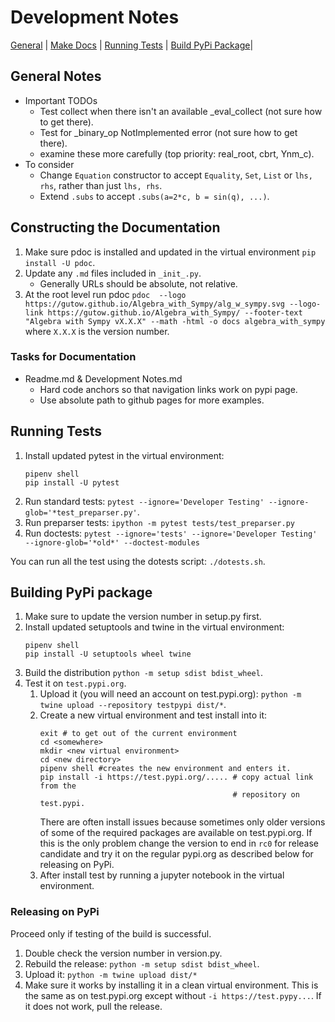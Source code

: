 # Development Notes
[General](#general-notes) | [Make Docs](#constructing-the-documentation) | 
[Running Tests](#running-tests) | 
[Build PyPi Package](#building-pypi-package)|

## General Notes
* Important TODOs
  * Test collect when there isn't an available _eval_collect (not sure how 
    to get there).
  * Test for _binary_op NotImplemented error (not sure how to get there).
  * examine these more carefully (top priority: real_root, cbrt, Ynm_c).
* To consider
  * Change `Equation` constructor to accept `Equality`, `Set`, `List` or 
    `lhs, rhs`, rather than just `lhs, rhs`.
  * Extend `.subs` to accept `.subs(a=2*c, b = sin(q), ...)`.

## Constructing the Documentation

1. Make sure pdoc is installed and updated in the virtual environment `pip 
   install -U pdoc`.
2. Update any `.md` files included in `_init_.py`.
   * Generally URLs should be absolute, not relative.
3. At the root level run pdoc `pdoc 
--logo https://gutow.github.io/Algebra_with_Sympy/alg_w_sympy.svg
--logo-link https://gutow.github.io/Algebra_with_Sympy/
--footer-text "Algebra with Sympy vX.X.X" --math -html -o docs algebra_with_sympy` 
   where `X.X.X` is the version number.

### Tasks for Documentation
* Readme.md & Development Notes.md
  * Hard code anchors so that navigation links work on pypi page.
  * Use absolute path to github pages for more examples.

## Running Tests

1. Install updated pytest in the virtual environment:
   ```
   pipenv shell
   pip install -U pytest
   ```
2. Run standard tests:
   `pytest --ignore='Developer Testing' --ignore-glob='*test_preparser.py'`.
3. Run preparser tests:
   `ipython -m pytest tests/test_preparser.py`
4. Run doctests:
   `pytest --ignore='tests' --ignore='Developer Testing' 
   --ignore-glob='*old*' --doctest-modules`

You can run all the test using the dotests script: `./dotests.sh`.

## Building PyPi package

1. Make sure to update the version number in setup.py first.
1. Install updated  setuptools and twine in the virtual environment:
   ```
   pipenv shell
   pip install -U setuptools wheel twine
   ```
1. Build the distribution `python -m setup sdist bdist_wheel`.
1. Test it on `test.pypi.org`.
    1. Upload it (you will need an account on test.pypi.org):
       `python -m twine upload --repository testpypi dist/*`.
    1. Create a new virtual environment and test install into it:
        ```
        exit # to get out of the current environment
        cd <somewhere>
        mkdir <new virtual environment>
        cd <new directory>
        pipenv shell #creates the new environment and enters it.
        pip install -i https://test.pypi.org/..... # copy actual link from the
                                                   # repository on test.pypi.
        ```
       There are often install issues because sometimes only older versions of
       some of the required packages are available on test.pypi.org. If this
       is the only problem change the version to end in `rc0` for release
       candidate and try it on the regular pypi.org as described below for
       releasing on PyPi.
    1. After install test by running a jupyter notebook in the virtual 
       environment.

### Releasing on PyPi

Proceed only if testing of the build is successful.

1. Double check the version number in version.py.
1. Rebuild the release: `python -m setup sdist bdist_wheel`.
1. Upload it: `python -m twine upload dist/*`
1. Make sure it works by installing it in a clean virtual environment. This
   is the same as on test.pypi.org except without `-i https://test.pypy...`. If
   it does not work, pull the release.
